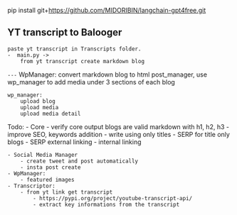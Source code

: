 pip install git+https://github.com/MIDORIBIN/langchain-gpt4free.git
## YT transcript to Balooger
    paste yt transcript in Transcripts folder.
    -  main.py -> 
        from yt transcript create markdown blog
`---`
WpManager:
    convert markdown blog to html post_manager, use wp_manager to add media under 3 sections of each blog

    wp_manager: 
        upload blog
        upload media
        upload media detail

<!-- ------------------------------------------------------------------------- -->
Todo:
    - Core
        - verify core output blogs are valid markdown with h1, h2, h3
        - improve SEO, keywords addition 
        - write using only titles
        - SERP for title only blogs
        - SERP external linking 
        - internal linking

    - Social Media Manager
        - create tweet and post automatically
        - insta post create
    - WpManager:
        - featured images
    - Transcriptor:
        - from yt link get transcript
            - https://pypi.org/project/youtube-transcript-api/  
            - extract key informations from the transcript    
